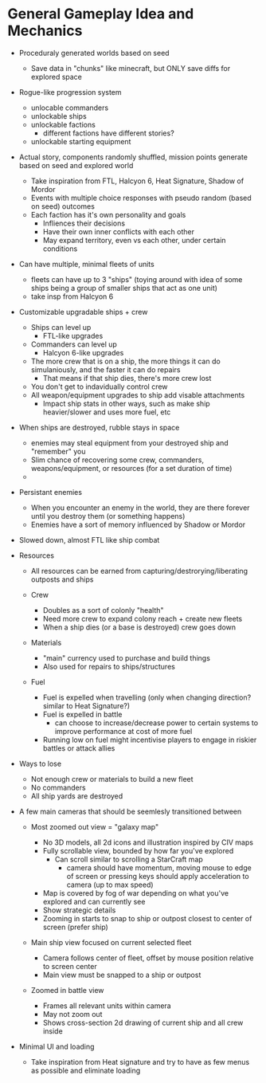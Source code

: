 General Gameplay Idea and Mechanics
===================================

- Proceduraly generated worlds based on seed
    - Save data in "chunks" like minecraft, but ONLY save diffs for explored space

- Rogue-like progression system
    - unlocable commanders
    - unlockable ships
    - unlockable factions
        - different factions have different stories?
    - unlockable starting equipment

- Actual story, components randomly shuffled, mission points generate based on seed and explored world
    - Take inspiration from FTL, Halcyon 6, Heat Signature, Shadow of Mordor
    - Events with multiple choice responses with pseudo random (based on seed) outcomes
    - Each faction has it's own personality and goals
        - Infliences their decisions
        - Have their own inner conflicts with each other
        - May expand territory, even vs each other, under certain conditions

- Can have multiple, minimal fleets of units
    - fleets can have up to 3 "ships" (toying around with idea of some ships being a group of smaller ships that act as one unit)
    - take insp from Halcyon 6



- Customizable upgradable ships + crew
    - Ships can level up
        - FTL-like upgrades
    - Commanders can level up
        - Halcyon 6-like upgrades
    - The more crew that is on a ship, the more things it can do simulaniously, and the faster it can do repairs
        - That means if that ship dies, there's more crew lost
    - You don't get to indavidually control crew
    - All weapon/equipment upgrades to ship add visable attachments
        - Impact ship stats in other ways, such as make ship heavier/slower and uses more fuel, etc

- When ships are destroyed, rubble stays in space
    - enemies may steal equipment from your destroyed ship and "remember" you
    - Slim chance of recovering some crew, commanders, weapons/equipment, or resources (for a set duration of time)
    - 

- Persistant enemies
    - When you encounter an enemy in the world, they are there forever until you destroy them (or something happens)
    - Enemies have a sort of memory influenced by Shadow or Mordor

- Slowed down, almost FTL like ship combat

- Resources
    - All resources can be earned from capturing/destrorying/liberating outposts and ships

    - Crew
        - Doubles as a sort of colonly "health"
        - Need more crew to expand colony reach + create new fleets
        - When a ship dies (or a base is destroyed) crew goes down

    - Materials
        - "main" currency used to purchase and build things
        - Also used for repairs to ships/structures

    - Fuel
        - Fuel is expelled when travelling (only when changing direction? similar to Heat Signature?)
        - Fuel is expelled in battle
            - can choose to increase/decrease power to certain systems to improve performance at cost of more fuel
        - Running low on fuel might incentivise players to engage in riskier battles or attack allies

- Ways to lose
    - Not enough crew or materials to build a new fleet
    - No commanders
    - All ship yards are destroyed

- A few main cameras that should be seemlesly transitioned between
    - Most zoomed out view = "galaxy map"
        - No 3D models, all 2d icons and illustration inspired by CIV maps
        - Fully scrollable view, bounded by how far you've explored
            - Can scroll similar to scrolling a StarCraft map
                - camera should have momentum, moving mouse to edge of screen or pressing keys should apply acceleration to camera (up to max speed)
        - Map is covered by fog of war depending on what you've explored and can currently see
        - Show strategic details
        - Zooming in starts to snap to ship or outpost closest to center of screen (prefer ship)

    - Main ship view focused on current selected fleet
        - Camera follows center of fleet, offset by mouse position relative to screen center
        - Main view must be snapped to a ship or outpost

    - Zoomed in battle view
        - Frames all relevant units within camera
        - May not zoom out
        - Shows cross-section 2d drawing of current ship and all crew inside

- Minimal UI and loading
    - Take inspiration from Heat signature and try to have as few menus as possible and eliminate loading